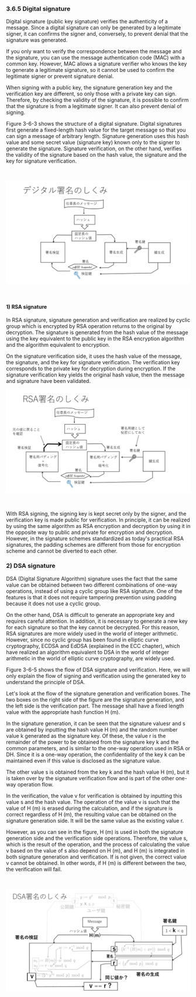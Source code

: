 ### 3.6.5 Digital signature

Digital signature (public key signature) verifies the authenticity of a message. Since a digital signature can only be generated by a legitimate signer, it can confirms the signer and, conversely, to prevent denial that the signature was generated.

If you only want to verify the correspondence between the message and the signature, you can use the message authentication code (MAC) with a common key. However, MAC allows a signature verifier who knows the key to generate a legitimate signature, so it cannot be used to confirm the legitimate signer or prevent signature denial.

When signing with a public key, the signature generation key and the verification key are different, so only those with a private key can sign. Therefore, by checking the validity of the signature, it is possible to confirm that the signature is from a legitimate signer. It can also prevent denial of signing.

Figure 3-6-3 shows the structure of a digital signature. Digital signatures first generate a fixed-length hash value for the target message so that you can sign a message of arbitrary length. Signature generation uses this hash value and some secret value (signature key) known only to the signer to generate the signature. Signature verification, on the other hand, verifies the validity of the signature based on the hash value, the signature and the key for signature verification.

<br>

![3-6-3](./fig3-6-3.jpg)

<br>

#### 1) RSA signature

In RSA signature, signature generation and verification are realized by cyclic group which is encrypted by RSA operation returns to the original by decryption. The signature is generated from the hash value of the message using the key equivalent to the public key in the RSA encryption algorithm and the algorithm equivalent to encryption.

On the signature verification side, it uses the hash value of the message, the signature, and the key for signature verification. The verification key corresponds to the private key for decryption during encryption. If the signature verification key yields the original hash value, then the message and signature have been validated.


![3-6-4](./fig3-6-4.jpg)

<br>

With RSA signing, the signing key is kept secret only by the signer, and the verification key is made public for verification. In principle, it can be realized by using the same algorithm as RSA encryption and decryption by using it in the opposite way to public and private for encryption and decryption. However, in the signature schemes standardized as today's practical RSA signatures, the padding schemes are different from those for encryption scheme and cannot be diverted to each other.


### 2) DSA signature

DSA (Digital Signature Algorithm) signature uses the fact that the same value can be obtained between two different combinations of one-way operations, instead of using a cyclic group like RSA signature. One of the features is that it does not require tampering prevention using padding because it does not use a cyclic group.

On the other hand, DSA is difficult to generate an appropriate key and requires careful attention. In addition, it is necessary to generate a new key for each signature so that the key cannot be decrypted. For this reason, RSA signatures are more widely used in the world of integer arithmetic. However, since no cyclic group has been found in elliptic curve cryptography, ECDSA and EdDSA (explained in the ECC chapter), which have realized an algorithm equivalent to DSA in the world of integer arithmetic in the world of elliptic curve cryptography, are widely used.

Figure 3-6-5 shows the flow of DSA signature and verification. Here, we will only explain the flow of signing and verification using the generated key to understand the principle of DSA.

Let's look at the flow of the signature generation and verification boxes. The two boxes on the right side of the figure are the signature generation, and the left side is the verification part. The message shall have a fixed length value with the appropriate hash function H (m).

In the signature generation, it can be seen that the signature values ​​r and s are obtained by inputting the hash value H (m) and the random number value k generated as the signature key. Of these, the value r is the remainder of the power to be obtained from the signature key k and the common parameters, and is similar to the one-way operation used in RSA or DH. Since it is a one-way operation, the confidentiality of the key k can be maintained even if this value is disclosed as the signature value.

The other value s is obtained from the key k and the hash value H (m), but it is taken over by the signature verification flow and is part of the other one-way operation flow.

In the verification, the value v for verification is obtained by inputting this value s and the hash value. The operation of the value v is such that the value of H (m) is erased during the calculation, and if the signature is correct regardless of H (m), the resulting value can be obtained on the signature generation side. It will be the same value as the existing value r.

However, as you can see in the figure, H (m) is used in both the signature generation side and the verification side operations. Therefore, the value s, which is the result of the operation, and the process of calculating the value v based on the value of s also depend on H (m), and H (m) is integrated in both signature generation and verification. If is not given, the correct value v cannot be obtained. In other words, if H (m) is different between the two, the verification will fail.


<br>

![3-6-5](./fig3-6-5.jpg)
<br>
